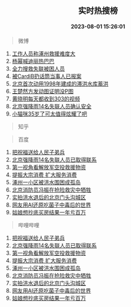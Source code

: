 <div align="center"><h2>实时热搜榜</h2><h4>2023-08-01 15:26:01</h4></div>

> 微博  

1. [工作人员称涿州救援难度大](https://s.weibo.com/weibo?q=%23%E5%B7%A5%E4%BD%9C%E4%BA%BA%E5%91%98%E7%A7%B0%E6%B6%BF%E5%B7%9E%E6%95%91%E6%8F%B4%E9%9A%BE%E5%BA%A6%E5%A4%A7%23&t=31&band_rank=1&Refer=top)<br />
2. [杨幂喊迪丽热巴巴](https://s.weibo.com/weibo?q=%23%E6%9D%A8%E5%B9%82%E5%96%8A%E8%BF%AA%E4%B8%BD%E7%83%AD%E5%B7%B4%E5%B7%B4%23&t=31&band_rank=2&Refer=top)<br />
3. [全力搜救失联被困人员](https://s.weibo.com/weibo?q=%23%E5%85%A8%E5%8A%9B%E6%90%9C%E6%95%91%E5%A4%B1%E8%81%94%E8%A2%AB%E5%9B%B0%E4%BA%BA%E5%91%98%23&t=31&band_rank=3&Refer=top)<br />
4. [被CardiB扔话筒当事人已报案](https://s.weibo.com/weibo?q=%23%E8%A2%ABCardiB%E6%89%94%E8%AF%9D%E7%AD%92%E5%BD%93%E4%BA%8B%E4%BA%BA%E5%B7%B2%E6%8A%A5%E6%A1%88%23&t=31&band_rank=4&Refer=top)<br />
5. [北京首次动用1998年建成的滞洪水库蓄洪](https://s.weibo.com/weibo?q=%23%E5%8C%97%E4%BA%AC%E9%A6%96%E6%AC%A1%E5%8A%A8%E7%94%A81998%E5%B9%B4%E5%BB%BA%E6%88%90%E7%9A%84%E6%BB%9E%E6%B4%AA%E6%B0%B4%E5%BA%93%E8%93%84%E6%B4%AA%23&t=31&band_rank=5&Refer=top)<br />
6. [王楚然方发动图证明没P图](https://s.weibo.com/weibo?q=%23%E7%8E%8B%E6%A5%9A%E7%84%B6%E6%96%B9%E5%8F%91%E5%8A%A8%E5%9B%BE%E8%AF%81%E6%98%8E%E6%B2%A1P%E5%9B%BE%23&t=31&band_rank=6&Refer=top)<br />
7. [黄晓明每天都收到303的视频](https://s.weibo.com/weibo?q=%23%E9%BB%84%E6%99%93%E6%98%8E%E6%AF%8F%E5%A4%A9%E9%83%BD%E6%94%B6%E5%88%B0303%E7%9A%84%E8%A7%86%E9%A2%91%23&t=31&band_rank=7&Refer=top)<br />
8. [北京强降雨14名失联人员确认安全](https://s.weibo.com/weibo?q=%23%E5%8C%97%E4%BA%AC%E5%BC%BA%E9%99%8D%E9%9B%A814%E5%90%8D%E5%A4%B1%E8%81%94%E4%BA%BA%E5%91%98%E7%A1%AE%E8%AE%A4%E5%AE%89%E5%85%A8%23&t=31&band_rank=8&Refer=top)<br />
9. [小猫咪35岁了可太值得炫耀了吧](https://s.weibo.com/weibo?q=%23%E5%B0%8F%E7%8C%AB%E5%92%AA35%E5%B2%81%E4%BA%86%E5%8F%AF%E5%A4%AA%E5%80%BC%E5%BE%97%E7%82%AB%E8%80%80%E4%BA%86%E5%90%A7%23&t=31&band_rank=9&Refer=top)<br />

> 知乎  


> 百度  

1. [把祝福送给人民子弟兵](https://www.baidu.com/s?wd=%E6%8A%8A%E7%A5%9D%E7%A6%8F%E9%80%81%E7%BB%99%E4%BA%BA%E6%B0%91%E5%AD%90%E5%BC%9F%E5%85%B5&sa=fyb_news&rsv_dl=fyb_news)<br />
2. [北京强降雨14名失联人员已取得联系](https://www.baidu.com/s?wd=%E5%8C%97%E4%BA%AC%E5%BC%BA%E9%99%8D%E9%9B%A814%E5%90%8D%E5%A4%B1%E8%81%94%E4%BA%BA%E5%91%98%E5%B7%B2%E5%8F%96%E5%BE%97%E8%81%94%E7%B3%BB&sa=fyb_news&rsv_dl=fyb_news)<br />
3. [第一视角看解放军空投救援物资](https://www.baidu.com/s?wd=%E7%AC%AC%E4%B8%80%E8%A7%86%E8%A7%92%E7%9C%8B%E8%A7%A3%E6%94%BE%E5%86%9B%E7%A9%BA%E6%8A%95%E6%95%91%E6%8F%B4%E7%89%A9%E8%B5%84&sa=fyb_news&rsv_dl=fyb_news)<br />
4. [提振大宗消费 扩大服务消费](https://www.baidu.com/s?wd=%E6%8F%90%E6%8C%AF%E5%A4%A7%E5%AE%97%E6%B6%88%E8%B4%B9+%E6%89%A9%E5%A4%A7%E6%9C%8D%E5%8A%A1%E6%B6%88%E8%B4%B9&sa=fyb_news&rsv_dl=fyb_news)<br />
5. [涿州一小区被洪水围困成孤岛](https://www.baidu.com/s?wd=%E6%B6%BF%E5%B7%9E%E4%B8%80%E5%B0%8F%E5%8C%BA%E8%A2%AB%E6%B4%AA%E6%B0%B4%E5%9B%B4%E5%9B%B0%E6%88%90%E5%AD%A4%E5%B2%9B&sa=fyb_news&rsv_dl=fyb_news)<br />
6. [北京消防员冯振在抢险救灾中牺牲](https://www.baidu.com/s?wd=%E5%8C%97%E4%BA%AC%E6%B6%88%E9%98%B2%E5%91%98%E5%86%AF%E6%8C%AF%E5%9C%A8%E6%8A%A2%E9%99%A9%E6%95%91%E7%81%BE%E4%B8%AD%E7%89%BA%E7%89%B2&sa=fyb_news&rsv_dl=fyb_news)<br />
7. [实拍洪水退后的北京门头沟城区](https://www.baidu.com/s?wd=%E5%AE%9E%E6%8B%8D%E6%B4%AA%E6%B0%B4%E9%80%80%E5%90%8E%E7%9A%84%E5%8C%97%E4%BA%AC%E9%97%A8%E5%A4%B4%E6%B2%9F%E5%9F%8E%E5%8C%BA&sa=fyb_news&rsv_dl=fyb_news)<br />
8. [网友用AI还原吃菌子中毒后的世界](https://www.baidu.com/s?wd=%E7%BD%91%E5%8F%8B%E7%94%A8AI%E8%BF%98%E5%8E%9F%E5%90%83%E8%8F%8C%E5%AD%90%E4%B8%AD%E6%AF%92%E5%90%8E%E7%9A%84%E4%B8%96%E7%95%8C&sa=fyb_news&rsv_dl=fyb_news)<br />
9. [姑娘想抄底买房结果一年亏百万](https://www.baidu.com/s?wd=%E5%A7%91%E5%A8%98%E6%83%B3%E6%8A%84%E5%BA%95%E4%B9%B0%E6%88%BF%E7%BB%93%E6%9E%9C%E4%B8%80%E5%B9%B4%E4%BA%8F%E7%99%BE%E4%B8%87&sa=fyb_news&rsv_dl=fyb_news)<br />

> 哔哩哔哩  

1. [把祝福送给人民子弟兵](https://www.baidu.com/s?wd=%E6%8A%8A%E7%A5%9D%E7%A6%8F%E9%80%81%E7%BB%99%E4%BA%BA%E6%B0%91%E5%AD%90%E5%BC%9F%E5%85%B5&sa=fyb_news&rsv_dl=fyb_news)<br />
2. [北京强降雨14名失联人员已取得联系](https://www.baidu.com/s?wd=%E5%8C%97%E4%BA%AC%E5%BC%BA%E9%99%8D%E9%9B%A814%E5%90%8D%E5%A4%B1%E8%81%94%E4%BA%BA%E5%91%98%E5%B7%B2%E5%8F%96%E5%BE%97%E8%81%94%E7%B3%BB&sa=fyb_news&rsv_dl=fyb_news)<br />
3. [第一视角看解放军空投救援物资](https://www.baidu.com/s?wd=%E7%AC%AC%E4%B8%80%E8%A7%86%E8%A7%92%E7%9C%8B%E8%A7%A3%E6%94%BE%E5%86%9B%E7%A9%BA%E6%8A%95%E6%95%91%E6%8F%B4%E7%89%A9%E8%B5%84&sa=fyb_news&rsv_dl=fyb_news)<br />
4. [提振大宗消费 扩大服务消费](https://www.baidu.com/s?wd=%E6%8F%90%E6%8C%AF%E5%A4%A7%E5%AE%97%E6%B6%88%E8%B4%B9+%E6%89%A9%E5%A4%A7%E6%9C%8D%E5%8A%A1%E6%B6%88%E8%B4%B9&sa=fyb_news&rsv_dl=fyb_news)<br />
5. [涿州一小区被洪水围困成孤岛](https://www.baidu.com/s?wd=%E6%B6%BF%E5%B7%9E%E4%B8%80%E5%B0%8F%E5%8C%BA%E8%A2%AB%E6%B4%AA%E6%B0%B4%E5%9B%B4%E5%9B%B0%E6%88%90%E5%AD%A4%E5%B2%9B&sa=fyb_news&rsv_dl=fyb_news)<br />
6. [北京消防员冯振在抢险救灾中牺牲](https://www.baidu.com/s?wd=%E5%8C%97%E4%BA%AC%E6%B6%88%E9%98%B2%E5%91%98%E5%86%AF%E6%8C%AF%E5%9C%A8%E6%8A%A2%E9%99%A9%E6%95%91%E7%81%BE%E4%B8%AD%E7%89%BA%E7%89%B2&sa=fyb_news&rsv_dl=fyb_news)<br />
7. [实拍洪水退后的北京门头沟城区](https://www.baidu.com/s?wd=%E5%AE%9E%E6%8B%8D%E6%B4%AA%E6%B0%B4%E9%80%80%E5%90%8E%E7%9A%84%E5%8C%97%E4%BA%AC%E9%97%A8%E5%A4%B4%E6%B2%9F%E5%9F%8E%E5%8C%BA&sa=fyb_news&rsv_dl=fyb_news)<br />
8. [网友用AI还原吃菌子中毒后的世界](https://www.baidu.com/s?wd=%E7%BD%91%E5%8F%8B%E7%94%A8AI%E8%BF%98%E5%8E%9F%E5%90%83%E8%8F%8C%E5%AD%90%E4%B8%AD%E6%AF%92%E5%90%8E%E7%9A%84%E4%B8%96%E7%95%8C&sa=fyb_news&rsv_dl=fyb_news)<br />
9. [姑娘想抄底买房结果一年亏百万](https://www.baidu.com/s?wd=%E5%A7%91%E5%A8%98%E6%83%B3%E6%8A%84%E5%BA%95%E4%B9%B0%E6%88%BF%E7%BB%93%E6%9E%9C%E4%B8%80%E5%B9%B4%E4%BA%8F%E7%99%BE%E4%B8%87&sa=fyb_news&rsv_dl=fyb_news)<br />
